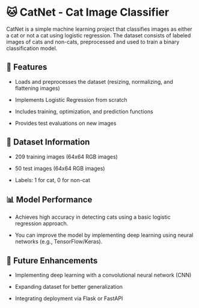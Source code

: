 # 🐱 CatNet - Cat Image Classifier

CatNet is a simple machine learning project that classifies images as either a cat or not a cat using logistic regression. The dataset consists of labeled images of cats and non-cats, preprocessed and used to train a binary classification model.

## 📌 Features

- Loads and preprocesses the dataset (resizing, normalizing, and flattening images)

- Implements Logistic Regression from scratch

- Includes training, optimization, and prediction functions

- Provides test evaluations on new images

## 📂 Dataset Information

- 209 training images (64x64 RGB images)

- 50 test images (64x64 RGB images)

- Labels: 1 for cat, 0 for non-cat

## 📊 Model Performance

- Achieves high accuracy in detecting cats using a basic logistic regression approach.

- You can improve the model by implementing deep learning using neural networks (e.g., TensorFlow/Keras).

## 🎯 Future Enhancements

- Implementing deep learning with a convolutional neural network (CNN)

- Expanding dataset for better generalization

- Integrating deployment via Flask or FastAPI
